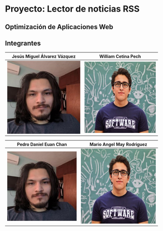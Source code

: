 # Proyecto: Lector de noticias RSS

## Optimización de Aplicaciones Web

## Integrantes

|     Jesús Miguel Álvarez Vázquez     |           William Cetina Pech           |
| :-------------------------------------: | :-------------------------------------: |
| ![Member picture](./assets/img/pedro.jpg) | ![Member picture](./assets/img/mario.jpg) |

|         Pedro Daniel Euan Chan         |        Mario Angel May Rodriguez        |
| :-------------------------------------: | :-------------------------------------: |
| ![Member picture](./assets/img/pedro.jpg) | ![Member picture](./assets/img/mario.jpg) |

